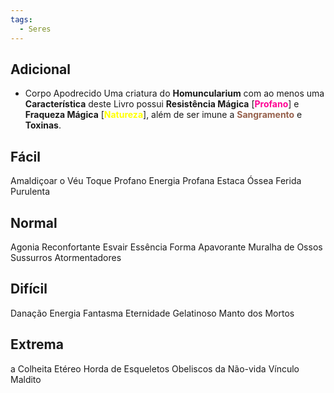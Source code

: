 ```yaml
---
tags:
  - Seres
---
```


## Adicional
- Corpo Apodrecido
Uma criatura do **Homuncularium** com ao menos uma **Característica** deste Livro possui **Resistência Mágica** [**<span style="color: rgb(255, 0, 148)">Profano</span>**] e **Fraqueza Mágica** [**<span style="color: rgb(255, 255, 0)">Natureza</span>**], além de ser imune a **<span style="color: rgb(150, 96, 75)">Sangramento</span>** e **Toxinas**.

## Fácil
Amaldiçoar o Véu
Toque Profano
Energia Profana
Estaca Óssea
Ferida Purulenta
## Normal
Agonia Reconfortante
Esvair Essência
Forma Apavorante
Muralha de Ossos
Sussurros Atormentadores
## Difícil
Danação
Energia Fantasma
Eternidade
Gelatinoso
Manto dos Mortos
## Extrema
a Colheita
Etéreo
Horda de Esqueletos
Obeliscos da Não-vida
Vínculo Maldito
